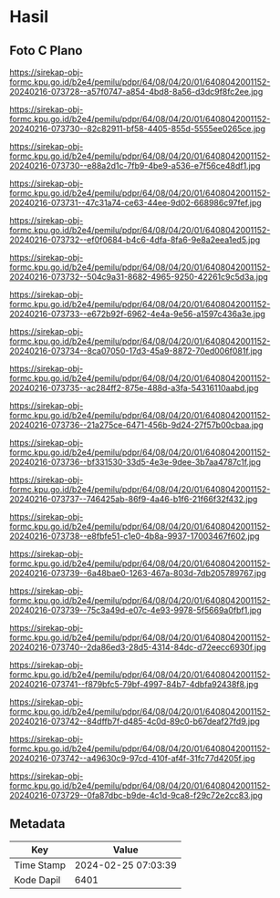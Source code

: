 # Hasil

## Foto C Plano

https://sirekap-obj-formc.kpu.go.id/b2e4/pemilu/pdpr/64/08/04/20/01/6408042001152-20240216-073728--a57f0747-a854-4bd8-8a56-d3dc9f8fc2ee.jpg

https://sirekap-obj-formc.kpu.go.id/b2e4/pemilu/pdpr/64/08/04/20/01/6408042001152-20240216-073730--82c82911-bf58-4405-855d-5555ee0265ce.jpg

https://sirekap-obj-formc.kpu.go.id/b2e4/pemilu/pdpr/64/08/04/20/01/6408042001152-20240216-073730--e88a2d1c-7fb9-4be9-a536-e7f56ce48df1.jpg

https://sirekap-obj-formc.kpu.go.id/b2e4/pemilu/pdpr/64/08/04/20/01/6408042001152-20240216-073731--47c31a74-ce63-44ee-9d02-668986c97fef.jpg

https://sirekap-obj-formc.kpu.go.id/b2e4/pemilu/pdpr/64/08/04/20/01/6408042001152-20240216-073732--ef0f0684-b4c6-4dfa-8fa6-9e8a2eea1ed5.jpg

https://sirekap-obj-formc.kpu.go.id/b2e4/pemilu/pdpr/64/08/04/20/01/6408042001152-20240216-073732--504c9a31-8682-4965-9250-42261c9c5d3a.jpg

https://sirekap-obj-formc.kpu.go.id/b2e4/pemilu/pdpr/64/08/04/20/01/6408042001152-20240216-073733--e672b92f-6962-4e4a-9e56-a1597c436a3e.jpg

https://sirekap-obj-formc.kpu.go.id/b2e4/pemilu/pdpr/64/08/04/20/01/6408042001152-20240216-073734--8ca07050-17d3-45a9-8872-70ed006f081f.jpg

https://sirekap-obj-formc.kpu.go.id/b2e4/pemilu/pdpr/64/08/04/20/01/6408042001152-20240216-073735--ac284ff2-875e-488d-a3fa-54316110aabd.jpg

https://sirekap-obj-formc.kpu.go.id/b2e4/pemilu/pdpr/64/08/04/20/01/6408042001152-20240216-073736--21a275ce-6471-456b-9d24-27f57b00cbaa.jpg

https://sirekap-obj-formc.kpu.go.id/b2e4/pemilu/pdpr/64/08/04/20/01/6408042001152-20240216-073736--bf331530-33d5-4e3e-9dee-3b7aa4787c1f.jpg

https://sirekap-obj-formc.kpu.go.id/b2e4/pemilu/pdpr/64/08/04/20/01/6408042001152-20240216-073737--746425ab-86f9-4a46-b1f6-21f66f32f432.jpg

https://sirekap-obj-formc.kpu.go.id/b2e4/pemilu/pdpr/64/08/04/20/01/6408042001152-20240216-073738--e8fbfe51-c1e0-4b8a-9937-17003467f602.jpg

https://sirekap-obj-formc.kpu.go.id/b2e4/pemilu/pdpr/64/08/04/20/01/6408042001152-20240216-073739--6a48bae0-1263-467a-803d-7db205789767.jpg

https://sirekap-obj-formc.kpu.go.id/b2e4/pemilu/pdpr/64/08/04/20/01/6408042001152-20240216-073739--75c3a49d-e07c-4e93-9978-5f5669a0fbf1.jpg

https://sirekap-obj-formc.kpu.go.id/b2e4/pemilu/pdpr/64/08/04/20/01/6408042001152-20240216-073740--2da86ed3-28d5-4314-84dc-d72eecc6930f.jpg

https://sirekap-obj-formc.kpu.go.id/b2e4/pemilu/pdpr/64/08/04/20/01/6408042001152-20240216-073741--f879bfc5-79bf-4997-84b7-4dbfa92438f8.jpg

https://sirekap-obj-formc.kpu.go.id/b2e4/pemilu/pdpr/64/08/04/20/01/6408042001152-20240216-073742--84dffb7f-d485-4c0d-89c0-b67deaf27fd9.jpg

https://sirekap-obj-formc.kpu.go.id/b2e4/pemilu/pdpr/64/08/04/20/01/6408042001152-20240216-073742--a49630c9-97cd-410f-af4f-31fc77d4205f.jpg

https://sirekap-obj-formc.kpu.go.id/b2e4/pemilu/pdpr/64/08/04/20/01/6408042001152-20240216-073729--0fa87dbc-b9de-4c1d-9ca8-f29c72e2cc83.jpg


## Metadata

| Key        | Value               |
| ---------- | ------------------- |
| Time Stamp | 2024-02-25 07:03:39 |
| Kode Dapil | 6401                |




